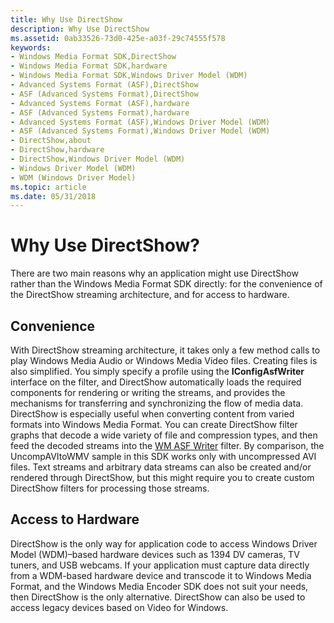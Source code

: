 ```yaml
---
title: Why Use DirectShow
description: Why Use DirectShow
ms.assetid: 0ab33526-73d0-425e-a03f-29c74555f578
keywords:
- Windows Media Format SDK,DirectShow
- Windows Media Format SDK,hardware
- Windows Media Format SDK,Windows Driver Model (WDM)
- Advanced Systems Format (ASF),DirectShow
- ASF (Advanced Systems Format),DirectShow
- Advanced Systems Format (ASF),hardware
- ASF (Advanced Systems Format),hardware
- Advanced Systems Format (ASF),Windows Driver Model (WDM)
- ASF (Advanced Systems Format),Windows Driver Model (WDM)
- DirectShow,about
- DirectShow,hardware
- DirectShow,Windows Driver Model (WDM)
- Windows Driver Model (WDM)
- WDM (Windows Driver Model)
ms.topic: article
ms.date: 05/31/2018
---
```


# Why Use DirectShow?

There are two main reasons why an application might use DirectShow rather than the Windows Media Format SDK directly: for the convenience of the DirectShow streaming architecture, and for access to hardware.

## Convenience

With DirectShow streaming architecture, it takes only a few method calls to play Windows Media Audio or Windows Media Video files. Creating files is also simplified. You simply specify a profile using the **IConfigAsfWriter** interface on the filter, and DirectShow automatically loads the required components for rendering or writing the streams, and provides the mechanisms for transferring and synchronizing the flow of media data. DirectShow is especially useful when converting content from varied formats into Windows Media Format. You can create DirectShow filter graphs that decode a wide variety of file and compression types, and then feed the decoded streams into the [WM ASF Writer](wm-asf-writer-filter.md) filter. By comparison, the UncompAVItoWMV sample in this SDK works only with uncompressed AVI files. Text streams and arbitrary data streams can also be created and/or rendered through DirectShow, but this might require you to create custom DirectShow filters for processing those streams.

## Access to Hardware

DirectShow is the only way for application code to access Windows Driver Model (WDM)–based hardware devices such as 1394 DV cameras, TV tuners, and USB webcams. If your application must capture data directly from a WDM-based hardware device and transcode it to Windows Media Format, and the Windows Media Encoder SDK does not suit your needs, then DirectShow is the only alternative. DirectShow can also be used to access legacy devices based on Video for Windows.

 

 




